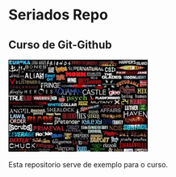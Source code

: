 # Seriados Repo


## Curso de Git-Github


![imagens de seriados](/seriados.png)


Esta repositorio serve de exemplo para o curso.